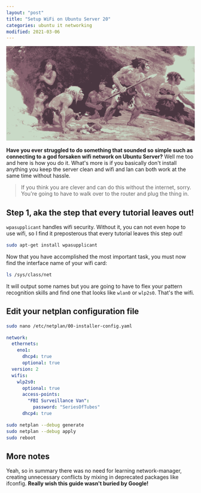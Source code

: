 ```yaml
---
layout: "post"
title: "Setup WiFi on Ubuntu Server 20"
categories: ubuntu it networking
modified: 2021-03-06
---
```


<img src="/assets/caveman.png" alt="Caveman with no wifi" class="banner"/>

**Have you ever struggled to do something that sounded so simple such as connecting to a god forsaken wifi network on
Ubuntu Server?** Well me too and here is how you do it. What's more is if you basically don't install
anything you keep the server clean and wifi and lan can both work at the same time without hassle.
<!--more-->

> If you think you are clever and can do this without the internet, sorry. You're going to have to walk over to the router
and plug the thing in.

## Step 1, aka the step that every tutorial leaves out!

`wpasupplicant` handles wifi security. Without it, you can not even hope to use wifi, so I find it preposterous that every tutorial leaves this step out!


``` bash
sudo apt-get install wpasupplicant
```

Now that you have accomplished the most important task, you must now find the interface name of your wifi card:

``` bash
ls /sys/class/net
```

It will output some names but you are going to have to flex your pattern recognition skills and find one that looks like
`wlan0` or `wlp2s0`. That's the wifi.

## Edit your netplan configuration file

``` bash
sudo nano /etc/netplan/00-installer-config.yaml
```

``` yml
network:
  ethernets:
    eno1:
      dhcp4: true
      optional: true
  version: 2
  wifis:
    wlp2s0:
      optional: true
      access-points:
        "FBI Surveillance Van":
          password: "SeriesOfTubes"
      dhcp4: true
```

``` bash
sudo netplan --debug generate
sudo netplan --debug apply
sudo reboot
```

## More notes

Yeah, so in summary there was no need for learning network-manager, creating unnecessary conflicts by mixing in
deprecated packages like ifconfig. **Really wish this guide wasn't buried by Google!**